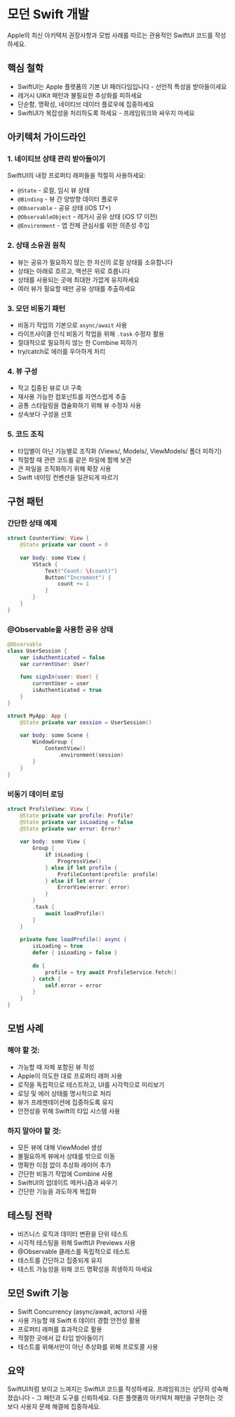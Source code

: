 # 모던 Swift 개발

Apple의 최신 아키텍처 권장사항과 모범 사례를 따르는 관용적인 SwiftUI 코드를 작성하세요.

## 핵심 철학

- SwiftUI는 Apple 플랫폼의 기본 UI 패러다임입니다 - 선언적 특성을 받아들이세요
- 레거시 UIKit 패턴과 불필요한 추상화를 피하세요
- 단순함, 명확성, 네이티브 데이터 플로우에 집중하세요
- SwiftUI가 복잡성을 처리하도록 하세요 - 프레임워크와 싸우지 마세요

## 아키텍처 가이드라인

### 1. 네이티브 상태 관리 받아들이기

SwiftUI의 내장 프로퍼티 래퍼들을 적절히 사용하세요:
- `@State` - 로컬, 임시 뷰 상태
- `@Binding` - 뷰 간 양방향 데이터 플로우
- `@Observable` - 공유 상태 (iOS 17+)
- `@ObservableObject` - 레거시 공유 상태 (iOS 17 이전)
- `@Environment` - 앱 전체 관심사를 위한 의존성 주입

### 2. 상태 소유권 원칙

- 뷰는 공유가 필요하지 않는 한 자신의 로컬 상태를 소유합니다
- 상태는 아래로 흐르고, 액션은 위로 흐릅니다
- 상태를 사용되는 곳에 최대한 가깝게 유지하세요
- 여러 뷰가 필요할 때만 공유 상태를 추출하세요

### 3. 모던 비동기 패턴

- 비동기 작업의 기본으로 `async/await` 사용
- 라이프사이클 인식 비동기 작업을 위해 `.task` 수정자 활용
- 절대적으로 필요하지 않는 한 Combine 피하기
- try/catch로 에러를 우아하게 처리

### 4. 뷰 구성

- 작고 집중된 뷰로 UI 구축
- 재사용 가능한 컴포넌트를 자연스럽게 추출
- 공통 스타일링을 캡슐화하기 위해 뷰 수정자 사용
- 상속보다 구성을 선호

### 5. 코드 조직

- 타입별이 아닌 기능별로 조직화 (Views/, Models/, ViewModels/ 폴더 피하기)
- 적절할 때 관련 코드를 같은 파일에 함께 보관
- 큰 파일을 조직화하기 위해 확장 사용
- Swift 네이밍 컨벤션을 일관되게 따르기

## 구현 패턴

### 간단한 상태 예제
```swift
struct CounterView: View {
    @State private var count = 0
    
    var body: some View {
        VStack {
            Text("Count: \(count)")
            Button("Increment") { 
                count += 1 
            }
        }
    }
}
```

### @Observable을 사용한 공유 상태
```swift
@Observable
class UserSession {
    var isAuthenticated = false
    var currentUser: User?
    
    func signIn(user: User) {
        currentUser = user
        isAuthenticated = true
    }
}

struct MyApp: App {
    @State private var session = UserSession()
    
    var body: some Scene {
        WindowGroup {
            ContentView()
                .environment(session)
        }
    }
}
```

### 비동기 데이터 로딩
```swift
struct ProfileView: View {
    @State private var profile: Profile?
    @State private var isLoading = false
    @State private var error: Error?
    
    var body: some View {
        Group {
            if isLoading {
                ProgressView()
            } else if let profile {
                ProfileContent(profile: profile)
            } else if let error {
                ErrorView(error: error)
            }
        }
        .task {
            await loadProfile()
        }
    }
    
    private func loadProfile() async {
        isLoading = true
        defer { isLoading = false }
        
        do {
            profile = try await ProfileService.fetch()
        } catch {
            self.error = error
        }
    }
}
```

## 모범 사례

### 해야 할 것:
- 가능할 때 자체 포함된 뷰 작성
- Apple이 의도한 대로 프로퍼티 래퍼 사용
- 로직을 독립적으로 테스트하고, UI를 시각적으로 미리보기
- 로딩 및 에러 상태를 명시적으로 처리
- 뷰가 프레젠테이션에 집중하도록 유지
- 안전성을 위해 Swift의 타입 시스템 사용

### 하지 말아야 할 것:
- 모든 뷰에 대해 ViewModel 생성
- 불필요하게 뷰에서 상태를 밖으로 이동
- 명확한 이점 없이 추상화 레이어 추가
- 간단한 비동기 작업에 Combine 사용
- SwiftUI의 업데이트 메커니즘과 싸우기
- 간단한 기능을 과도하게 복잡화

## 테스팅 전략

- 비즈니스 로직과 데이터 변환을 단위 테스트
- 시각적 테스팅을 위해 SwiftUI Previews 사용
- @Observable 클래스를 독립적으로 테스트
- 테스트를 간단하고 집중되게 유지
- 테스트 가능성을 위해 코드 명확성을 희생하지 마세요

## 모던 Swift 기능

- Swift Concurrency (async/await, actors) 사용
- 사용 가능할 때 Swift 6 데이터 경합 안전성 활용
- 프로퍼티 래퍼를 효과적으로 활용
- 적절한 곳에서 값 타입 받아들이기
- 테스트를 위해서만이 아닌 추상화를 위해 프로토콜 사용

## 요약

SwiftUI처럼 보이고 느껴지는 SwiftUI 코드를 작성하세요. 프레임워크는 상당히 성숙해졌습니다 - 그 패턴과 도구를 신뢰하세요. 다른 플랫폼의 아키텍처 패턴을 구현하는 것보다 사용자 문제 해결에 집중하세요.